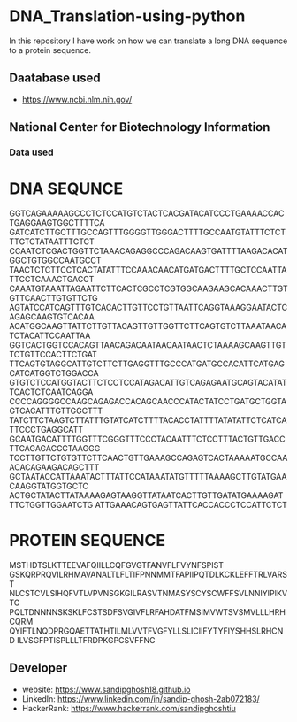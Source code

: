 # DNA_Translation-using-python
In this repository I have work on how we can translate a long DNA sequence to a protein sequence.


## Daatabase used
* https://www.ncbi.nlm.nih.gov/
## National Center for Biotechnology Information
### Data used
 # DNA SEQUNCE
GGTCAGAAAAAGCCCTCTCCATGTCTACTCACGATACATCCCTGAAAACCACTGAGGAAGTGGCTTTTCA
GATCATCTTGCTTTGCCAGTTTGGGGTTGGGACTTTTGCCAATGTATTTCTCTTTGTCTATAATTTCTCT
CCAATCTCGACTGGTTCTAAACAGAGGCCCAGACAAGTGATTTTAAGACACATGGCTGTGGCCAATGCCT
TAACTCTCTTCCTCACTATATTTCCAAACAACATGATGACTTTTGCTCCAATTATTCCTCAAACTGACCT
CAAATGTAAATTAGAATTCTTCACTCGCCTCGTGGCAAGAAGCACAAACTTGTGTTCAACTTGTGTTCTG
AGTATCCATCAGTTTGTCACACTTGTTCCTGTTAATTCAGGTAAAGGAATACTCAGAGCAAGTGTCACAA
ACATGGCAAGTTATTCTTGTTACAGTTGTTGGTTCTTCAGTGTCTTAAATAACATCTACATTCCAATTAA
GGTCACTGGTCCACAGTTAACAGACAATAACAATAACTCTAAAAGCAAGTTGTTCTGTTCCACTTCTGAT
TTCAGTGTAGGCATTGTCTTCTTGAGGTTTGCCCATGATGCCACATTCATGAGCATCATGGTCTGGACCA
GTGTCTCCATGGTACTTCTCCTCCATAGACATTGTCAGAGAATGCAGTACATATTCACTCTCAATCAGGA
CCCCAGGGGCCAAGCAGAGACCACAGCAACCCATACTATCCTGATGCTGGTAGTCACATTTGTTGGCTTT
TATCTTCTAAGTCTTATTTGTATCATCTTTTACACCTATTTTATATATTCTCATCATTCCCTGAGGCATT
GCAATGACATTTTGGTTTCGGGTTTCCCTACAATTTCTCCTTTACTGTTGACCTTCAGAGACCCTAAGGG
TCCTTGTTCTGTGTTCTTCAACTGTTGAAAGCCAGAGTCACTAAAAATGCCAAACACAGAAGACAGCTTT
GCTAATACCATTAAATACTTTATTCCATAAATATGTTTTTAAAAGCTTGTATGAACAAGGTATGGTGCTC
ACTGCTATACTTATAAAAGAGTAAGGTTATAATCACTTGTTGATATGAAAAGATTTCTGGTTGGAATCTG
ATTGAAACAGTGAGTTATTCACCACCCTCCATTCTCT

# PROTEIN SEQUENCE

MSTHDTSLKTTEEVAFQIILLCQFGVGTFANVFLFVYNFSPIST
GSKQRPRQVILRHMAVANALTLFLTIFPNNMMTFAPIIPQTDLKCKLEFFTRLVARST
NLCSTCVLSIHQFVTLVPVNSGKGILRASVTNMASYSCYSCWFFSVLNNIYIPIKVTG
PQLTDNNNNSKSKLFCSTSDFSVGIVFLRFAHDATFMSIMVWTSVSMVLLLHRHCQRM
QYIFTLNQDPRGQAETTATHTILMLVVTFVGFYLLSLICIIFYTYFIYSHHSLRHCND
ILVSGFPTISPLLLTFRDPKGPCSVFFNC

## Developer
* website: https://www.sandipghosh18.github.io
* LinkedIn:  https://www.linkedin.com/in/sandip-ghosh-2ab072183/
* HackerRank: https://www.hackerrank.com/sandipghoshtiu



